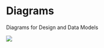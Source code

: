 # Diagrams
Diagrams for Design and Data Models

<img src="http://yuml.me/diagram/scruffy/class/[Game Data]<-[MapLoader], [Game Data]<-[ScreenLoader], [Game Data]<-[Config],[Params]->[Config], [Config]->[Game], [MapLoader{bg:orange}]<-[World], [ScreenLoader{bg:orange}]<-[World], [World]<-[Game], [Game]->[Renderer{bg:blue}]], [Renderer{bg:blue}]->[SubRenderer{bg:blue}], [SubRenderer{bg:blue}]->[ScreenRenderer{bg:blue}], [SubRenderer{bg:blue}]->[TextRenderer{bg:blue}], [SubRenderer{bg:blue}]->[PortalRenderer{bg:blue}]]" >
